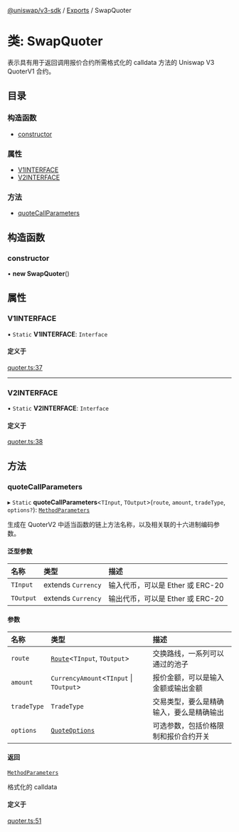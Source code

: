 [@uniswap/v3-sdk](../README.md) / [Exports](../modules.md) / SwapQuoter

# 类: SwapQuoter

表示具有用于返回调用报价合约所需格式化的 calldata 方法的 Uniswap V3 QuoterV1 合约。

## 目录

### 构造函数

- [constructor](SwapQuoter.md#constructor)

### 属性

- [V1INTERFACE](SwapQuoter.md#v1interface)
- [V2INTERFACE](SwapQuoter.md#v2interface)

### 方法

- [quoteCallParameters](SwapQuoter.md#quotecallparameters)

## 构造函数

### constructor

• **new SwapQuoter**()

## 属性

### V1INTERFACE

▪ `Static` **V1INTERFACE**: `Interface`

#### 定义于

[quoter.ts:37](https://github.com/Uniswap/v3-sdk/blob/08a7c05/src/quoter.ts#L37)

___

### V2INTERFACE

▪ `Static` **V2INTERFACE**: `Interface`

#### 定义于

[quoter.ts:38](https://github.com/Uniswap/v3-sdk/blob/08a7c05/src/quoter.ts#L38)

## 方法

### quoteCallParameters

▸ `Static` **quoteCallParameters**<`TInput`, `TOutput`\>(`route`, `amount`, `tradeType`, `options?`): [`MethodParameters`](../interfaces/MethodParameters.md)

生成在 QuoterV2 中适当函数的链上方法名称，以及相关联的十六进制编码参数。

#### 泛型参数

| 名称 | 类型 | 描述 |
| :------ | :------ | :------ |
| `TInput` | extends `Currency` | 输入代币，可以是 Ether 或 ERC-20 |
| `TOutput` | extends `Currency` | 输出代币，可以是 Ether 或 ERC-20 |

#### 参数

| 名称 | 类型 | 描述 |
| :------ | :------ | :------ |
| `route` | [`Route`](Route.md)<`TInput`, `TOutput`\> | 交换路线，一系列可以通过的池子 |
| `amount` | `CurrencyAmount`<`TInput` \| `TOutput`\> | 报价金额，可以是输入金额或输出金额 |
| `tradeType` | `TradeType` | 交易类型，要么是精确输入，要么是精确输出 |
| `options` | [`QuoteOptions`](../interfaces/QuoteOptions.md) | 可选参数，包括价格限制和报价合约开关 |

#### 返回

[`MethodParameters`](../interfaces/MethodParameters.md)

格式化的 calldata

#### 定义于

[quoter.ts:51](https://github.com/Uniswap/v3-sdk/blob/08a7c05/src/quoter.ts#L51)
